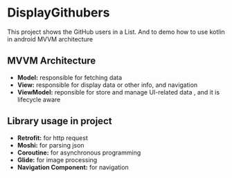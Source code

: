 DisplayGithubers
========
This project shows the GitHub users in a List. And to demo how to use kotlin in android MVVM architecture

MVVM Architecture
----
 - **Model:** responsible for fetching data
 - **View:** responsible for display data or other info, and navigation
 - **ViewModel:** reponsible for store and manage UI-related data , and it is lifecycle aware

Library usage in project
----
 - **Retrofit:** for http request
 - **Moshi:** for parsing json
 - **Coroutine:** for asynchronous programming
 - **Glide:** for image processing
 - **Navigation Component:** for navigation
